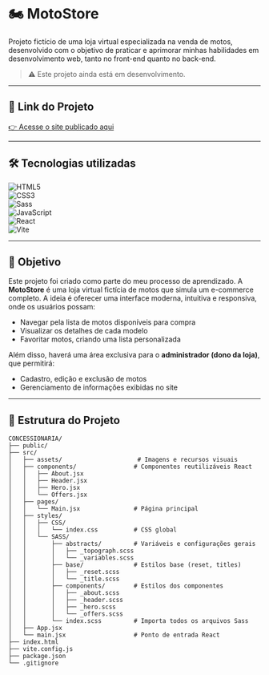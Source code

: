 # 🏍 MotoStore

Projeto fictício de uma loja virtual especializada na venda de motos, desenvolvido com o objetivo de praticar e aprimorar minhas habilidades em desenvolvimento web, tanto no front-end quanto no back-end.

> ⚠️ Este projeto ainda está em desenvolvimento.

---

## 🚀 Link do Projeto  
[👉 Acesse o site publicado aqui](https://seudominio.onrender.com/) <!-- Substitua pela URL real quando publicar -->

---

## 🛠 Tecnologias utilizadas

![HTML5](https://img.shields.io/badge/HTML5-E34F26?style=for-the-badge&logo=html5&logoColor=fff)  
![CSS3](https://img.shields.io/badge/CSS3-1572B6?style=for-the-badge&logo=css3&logoColor=fff)  
![Sass](https://img.shields.io/badge/Sass-CC6699?style=for-the-badge&logo=sass&logoColor=fff)  
![JavaScript](https://img.shields.io/badge/JavaScript-F7DF1E?style=for-the-badge&logo=javascript&logoColor=000)  
![React](https://img.shields.io/badge/React-20232A?style=for-the-badge&logo=react&logoColor=61DAFB)  
![Vite](https://img.shields.io/badge/Vite-646CFF?style=for-the-badge&logo=vite&logoColor=fff)  

---

## 🎯 Objetivo

Este projeto foi criado como parte do meu processo de aprendizado. A **MotoStore** é uma loja virtual fictícia de motos que simula um e-commerce completo. A ideia é oferecer uma interface moderna, intuitiva e responsiva, onde os usuários possam:

- Navegar pela lista de motos disponíveis para compra  
- Visualizar os detalhes de cada modelo  
- Favoritar motos, criando uma lista personalizada  

Além disso, haverá uma área exclusiva para o **administrador (dono da loja)**, que permitirá:

- Cadastro, edição e exclusão de motos  
- Gerenciamento de informações exibidas no site  

---

## 📁 Estrutura do Projeto

```plaintext
CONCESSIONARIA/
├── public/
├── src/
│   ├── assets/                     # Imagens e recursos visuais
│   ├── components/                # Componentes reutilizáveis React
│   │   ├── About.jsx
│   │   ├── Header.jsx
│   │   ├── Hero.jsx
│   │   └── Offers.jsx
│   ├── pages/
│   │   └── Main.jsx               # Página principal
│   ├── styles/
│   │   ├── CSS/
│   │   │   └── index.css          # CSS global
│   │   └── SASS/
│   │       ├── abstracts/         # Variáveis e configurações gerais
│   │       │   ├── _topograph.scss
│   │       │   └── _variables.scss
│   │       ├── base/              # Estilos base (reset, titles)
│   │       │   ├── _reset.scss
│   │       │   └── _title.scss
│   │       ├── components/        # Estilos dos componentes
│   │       │   ├── _about.scss
│   │       │   ├── _header.scss
│   │       │   ├── _hero.scss
│   │       │   └── _offers.scss
│   │       └── index.scss         # Importa todos os arquivos Sass
│   ├── App.jsx
│   └── main.jsx                   # Ponto de entrada React
├── index.html
├── vite.config.js
├── package.json
└── .gitignore
